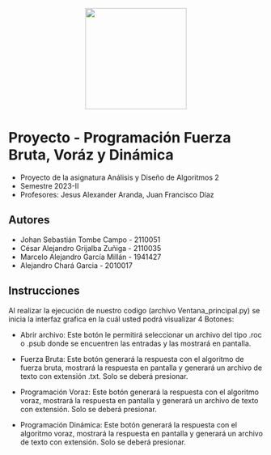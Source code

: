 <p align='center'>
  <img width='200' heigth='225' src='https://user-images.githubusercontent.com/62605744/171186764-43f7aae0-81a9-4b6e-b4ce-af963564eafb.png'>
</p>

# Proyecto - Programación  Fuerza Bruta, Voráz y Dinámica
- Proyecto de la asignatura Análisis y Diseño de Algoritmos 2
- Semestre 2023-II
- Profesores: Jesus Alexander Aranda, Juan Francisco Díaz

## Autores
- Johan Sebastián Tombe Campo - 2110051
- César Alejandro Grijalba Zuñiga - 2110035
- Marcelo Alejandro García Millán - 1941427
- Alejandro Chará Garcia - 2010017
  
## Instrucciones

Al realizar la ejecución de nuestro codigo (archivo Ventana_principal.py) se inicia la interfaz grafica
en la cuál usted podrá visualizar 4 Botones:

- Abrir archivo: Este botón le permitirá seleccionar un archivo del tipo .roc o .psub donde
                 se encuentren las entradas y las mostrará en pantalla.

- Fuerza Bruta: Este botón generará la respuesta con el algoritmo de fuerza bruta, mostrará 
                la respuesta en pantalla y generará un archivo de texto con extensión .txt.
                Solo se deberá presionar.

- Programación Voraz: Este botón generará la respuesta con el algoritmo voraz, mostrará 
                la respuesta en pantalla y generará un archivo de texto con extensión. 
                Solo se deberá presionar.
- Programación Dinámica: Este botón generará la respuesta con el algoritmo voraz, mostrará 
                la respuesta en pantalla y generará un archivo de texto con extensión. 
                Solo se deberá presionar.



